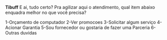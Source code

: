 **Tibuff**
E ai, tudo certo? Pra agilizar aqui o atendimento, qual item abaixo enquadra melhor no que você precisa?

1-Orçamento de computador
2-Ver promocoes
3-Solicitar algum serviço
4-Acionar Garantia
5-Sou fornecedor ou gostaria de fazer uma Parceria
6-Outras duvidas